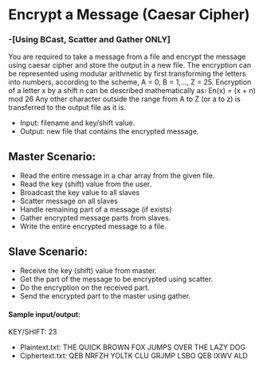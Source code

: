# Encrypt a Message (Caesar Cipher)

### -[Using BCast, Scatter and Gather ONLY]

You are required to take a message from a file and encrypt the message using
caesar cipher and store the output in a new file. The encryption can be
represented using modular arithmetic by first transforming the letters into
numbers, according to the scheme, A = 0, B = 1,…, Z = 25. Encryption of a letter x by
a shift n can be described mathematically as:
En(x) = (x + n) mod 26
Any other character outside the range from A to Z (or a to z) is transferred to the
output file as it is.

- Input: filename and key/shift value.
- Output: new file that contains the encrypted message.

## Master Scenario:

- Read the entire message in a char array from the given file.
- Read the key (shift) value from the user.
- Broadcast the key value to all slaves
- Scatter message on all slaves
- Handle remaining part of a message (if exists)
- Gather encrypted message parts from slaves.
- Write the entire encrypted message to a file.

## Slave Scenario:

- Receive the key (shift) value from master.
- Get the part of the message to be encrypted using scatter.
- Do the encryption on the received part.
- Send the encrypted part to the master using gather.

#### Sample input/output:

KEY/SHIFT: 23

- Plaintext.txt: THE QUICK BROWN FOX JUMPS OVER THE LAZY DOG
- Ciphertext.txt: QEB NRFZH YOLTK CLU GRJMP LSBO QEB IXWV ALD
